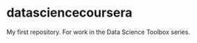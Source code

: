 datasciencecoursera
===================

My first repository.  For work in the Data Science Toolbox series.

